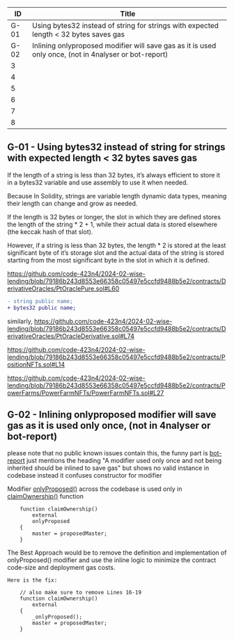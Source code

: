 | ID     | Title                                                                                                            
|--------|-------------------------------------------------------------------------
| G-01   |Using bytes32 instead of string for strings with expected length < 32 bytes saves gas                                                                          
| G-02   |Inlining onlyproposed modifier will save gas as it is used only once, (not in 4nalyser or bot-report)
| 3      |                 
| 4      |                                         
| 5      |           
| 6      |                                                                               
| 7      |                                                                                    
| 8      |   


## G-01 - Using bytes32 instead of string for strings with expected length < 32 bytes saves gas
If the length of a string is less than 32 bytes, it’s always efficient to store it in a bytes32 variable and use assembly to use it when needed.

Because In Solidity, strings are variable length dynamic data types, meaning their length can change and grow as needed.

If the length is 32 bytes or longer, the slot in which they are defined stores the length of the string * 2 + 1, while their actual data is stored elsewhere (the keccak hash of that slot).

However, if a string is less than 32 bytes, the length * 2 is stored at the least significant byte of it’s storage slot and the actual data of the string is stored starting from the most significant byte in the slot in which it is defined.

https://github.com/code-423n4/2024-02-wise-lending/blob/79186b243d8553e66358c05497e5ccfd9488b5e2/contracts/DerivativeOracles/PtOraclePure.sol#L60
```diff
- string public name;
+ bytes32 public name;
```
similarly,
https://github.com/code-423n4/2024-02-wise-lending/blob/79186b243d8553e66358c05497e5ccfd9488b5e2/contracts/DerivativeOracles/PtOracleDerivative.sol#L74

https://github.com/code-423n4/2024-02-wise-lending/blob/79186b243d8553e66358c05497e5ccfd9488b5e2/contracts/PositionNFTs.sol#L14

https://github.com/code-423n4/2024-02-wise-lending/blob/79186b243d8553e66358c05497e5ccfd9488b5e2/contracts/PowerFarms/PowerFarmNFTs/PowerFarmNFTs.sol#L27

## G-02 - Inlining onlyproposed modifier will save gas as it is used only once, (not in 4nalyser or bot-report)

please note that no public known issues contain this, the funny part is [bot-report](https://github.com/code-423n4/2024-02-wise-lending/blob/main/bot-report.md#g-51-a-modifier-used-only-once-and-not-being-inherited-should-be-inlined-to-save-gas) just mentions the heading "A modifier used only once and not being inherited should be inlined to save gas" but shows no valid instance in codebase instead it confuses constructor for modifier

Modifier [onlyProposed()](https://github.com/code-423n4/2024-02-wise-lending/blob/79186b243d8553e66358c05497e5ccfd9488b5e2/contracts/OwnableMaster.sol#L16-L19) across the codebase is used only in [claimOwnership()](https://github.com/code-423n4/2024-02-wise-lending/blob/79186b243d8553e66358c05497e5ccfd9488b5e2/contracts/OwnableMaster.sol#L92-L97) function
```
    function claimOwnership()
        external
        onlyProposed
    {
        master = proposedMaster;
    }
```

The Best Approach would be to remove the definition and implementation of onlyProposed() modifier and use the inline logic to minimize the contract code-size and deployment gas costs.

`Here is the fix: `

```
    // also make sure to remove Lines 16-19
    function claimOwnership()
        external
    {
        _onlyProposed();
        master = proposedMaster;
    }

```

               
